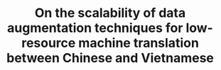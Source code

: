 ---
layout: detail
year: 2023
venue: "Journal of Information and Telecommunication"
title: "On the scalability of data augmentation techniques for low-resource machine translation between Chinese and Vietnamese"
authors: ["dr-huan_vu", "dung-ngoc-bui"]
ieee: "H. Vu, D. N. Bui, \"On the scalability of data augmentation techniques for low-resource machine translation between Chinese and Vietnamese,\" Journal of Information and Telecommunication, vol. 7, no. 2, pp. 241-253, 2023."
doi: "10.1080/24751839.2023.XXX"
---
